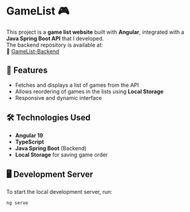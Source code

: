 # GameList 🎮  

This project is a **game list website** built with **Angular**, integrated with a **Java Spring Boot API** that I developed.  
The backend repository is available at:  
🔗 [GameList-Backend](https://github.com/Arthurmendescouto/GameList-Backend)  

## 🚀 Features  

- Fetches and displays a list of games from the API  
- Allows reordering of games in the lists using **Local Storage**  
- Responsive and dynamic interface  

## 🛠️ Technologies Used  

- **Angular 19**  
- **TypeScript**  
- **Java Spring Boot** (Backend)  
- **Local Storage** for saving game order  

## 🖥️ Development Server  

To start the local development server, run:  

```bash
ng serve
